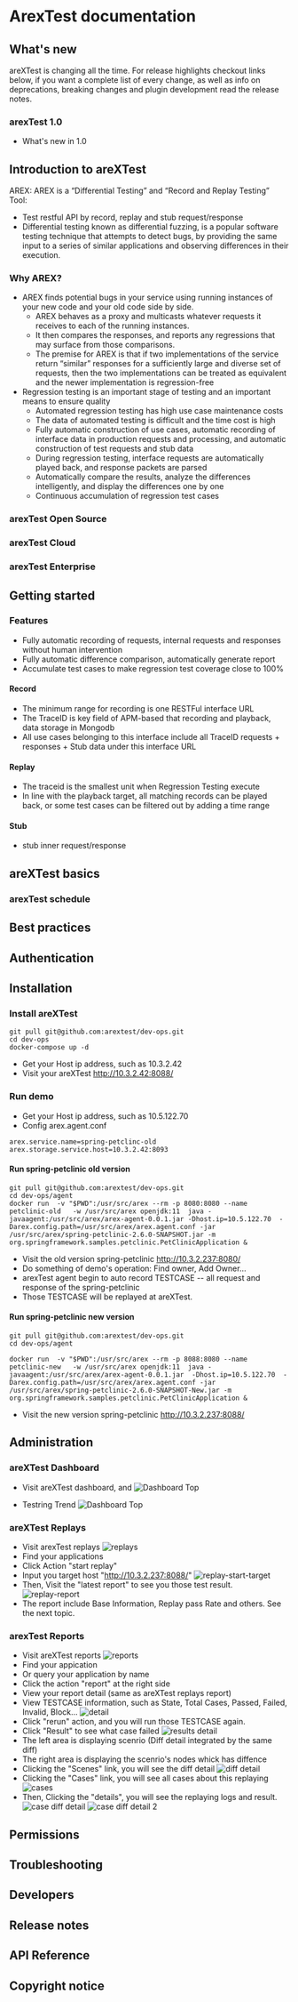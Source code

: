 # ArexTest documentation

## What's new

areXTest is changing all the time. For release highlights checkout links below, if you want a complete list of every change, as well as info on deprecations, breaking changes and plugin development read the release notes.

### arexTest 1.0

- What's new in 1.0

## Introduction to areXTest

AREX: AREX is a “Differential Testing” and “Record and Replay Testing” Tool:

- Test restful API by record, replay and stub request/response
- Differential testing known as differential fuzzing, is a popular software testing technique that attempts to detect bugs, by providing the same input to a series of similar applications and observing differences in their execution.

### Why AREX?

- AREX finds potential bugs in your service using running instances of your new code and your old code side by side.
  - AREX behaves as a proxy and multicasts whatever requests it receives to each of the running instances.
  - It then compares the responses, and reports any regressions that may surface from those comparisons.
  - The premise for AREX is that if two implementations of the service return “similar” responses for a sufficiently large and diverse set of requests, then the two implementations can be treated as equivalent and the newer implementation is regression-free
- Regression testing is an important stage of testing and an important means to ensure quality
  - Automated regression testing has high use case maintenance costs
  - The data of automated testing is difficult and the time cost is high
  - Fully automatic construction of use cases, automatic recording of interface data in production requests and processing, and automatic construction of test requests and stub data
  - During regression testing, interface requests are automatically played back, and response packets are parsed
  - Automatically compare the results, analyze the differences intelligently, and display the differences one by one
  - Continuous accumulation of regression test cases

### arexTest Open Source

### arexTest Cloud

### arexTest Enterprise

## Getting started

### Features

- Fully automatic recording of requests, internal requests and responses without human intervention
- Fully automatic difference comparison, automatically generate report
- Accumulate test cases to make regression test coverage close to 100%

#### Record

- The minimum range for recording is one RESTFul interface URL
- The TraceID is key field of APM-based that recording and playback, data storage in Mongodb
- All use cases belonging to this interface include all TraceID requests + responses + Stub data under this interface URL

#### Replay

- The traceid is the smallest unit when Regression Testing execute
- In line with the playback target, all matching records can be played back, or some test cases can be filtered out by adding a time range

#### Stub

- stub inner request/response

## areXTest basics

### arexTest schedule

## Best practices

## Authentication

## Installation

### Install areXTest

```
git pull git@github.com:arextest/dev-ops.git
cd dev-ops
docker-compose up -d
```

- Get your Host ip address, such as 10.3.2.42
- Visit your areXTest http://10.3.2.42:8088/

### Run demo

- Get your Host ip address, such as 10.5.122.70
- Config arex.agent.conf

```
arex.service.name=spring-petclinc-old
arex.storage.service.host=10.3.2.42:8093
```

#### Run spring-petclinic old version

```
git pull git@github.com:arextest/dev-ops.git
cd dev-ops/agent
docker run  -v "$PWD":/usr/src/arex --rm -p 8080:8080 --name petclinic-old   -w /usr/src/arex openjdk:11  java -javaagent:/usr/src/arex/arex-agent-0.0.1.jar -Dhost.ip=10.5.122.70  -Darex.config.path=/usr/src/arex/arex.agent.conf -jar /usr/src/arex/spring-petclinic-2.6.0-SNAPSHOT.jar -m org.springframework.samples.petclinic.PetClinicApplication &

```

- Visit the old version spring-petclinic http://10.3.2.237:8080/
- Do something of demo's operation: Find owner, Add Owner...
- arexTest agent begin to auto record TESTCASE -- all request and response of the spring-petclinic
- Those TESTCASE will be replayed at areXTest.

#### Run spring-petclinic new version

```
git pull git@github.com:arextest/dev-ops.git
cd dev-ops/agent

docker run  -v "$PWD":/usr/src/arex --rm -p 8088:8080 --name petclinic-new   -w /usr/src/arex openjdk:11  java -javaagent:/usr/src/arex/arex-agent-0.0.1.jar  -Dhost.ip=10.5.122.70  -Darex.config.path=/usr/src/arex/arex.agent.conf -jar /usr/src/arex/spring-petclinic-2.6.0-SNAPSHOT-New.jar -m org.springframework.samples.petclinic.PetClinicApplication &
```

- Visit the new version spring-petclinic http://10.3.2.237:8088/

## Administration

### areXTest Dashboard

- Visit areXTest dashboard, and
  ![Dashboard Top](./images/dashboard-top.png)

- Testring Trend
  ![Dashboard Top](./images/dashboard-trend.png)

### areXTest Replays

- Visit arexTest replays
  ![replays](./images/replays.png)
- Find your applications
- Click Action "start replay"
- Input you target host "http://10.3.2.237:8088/"
  ![replay-start-target](./images/replays-start.png)
- Then, Visit the "latest report" to see you those test result.
  ![replay-report](./images/replays-report.png)
- The report include Base Information, Replay pass Rate and others. See the next topic.

### arexTest Reports

- Visit areXTest reports
  ![reports](./images/results.png)
- Find your appication
- Or query your application by name
- Click the action "report" at the right side
- View your report detail (same as areXTest replays report)
- View TESTCASE information, such as State, Total Cases, Passed, Failed, Invalid, Block...
  ![detail](./images/results-grid.png)
- Click "rerun" action, and you will run those TESTCASE again.
- Click "Result" to see what case failed
  ![results detail](./images/results-detail.png)
- The left area is displaying scenrio (Diff detail integrated by the same diff)
- The right area is displaying the scenrio's nodes whick has diffence
- Clicking the "Scenes" link, you will see the diff detail
  ![diff detail](./images/diff-detail.png)
- Clicking the "Cases" link, you will see all cases about this replaying
  ![cases](./images/cases.png)
- Then, Clicking the "details", you will see the replaying logs and result.
  ![case diff detail](./images/case-diff-detail.png)
  ![case diff detail 2](./images/case-diff-detail2.png)

## Permissions

## Troubleshooting

## Developers

## Release notes

## API Reference

## Copyright notice
